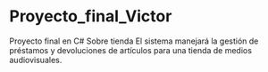 # Proyecto_final_Victor
Proyecto final en C# Sobre tienda El sistema manejará la gestión de préstamos y devoluciones de artículos para una tienda de medios audiovisuales.
